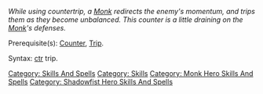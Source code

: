 *While using countertrip, a [Monk](:Category:_Monks "wikilink")
redirects the enemy's momentum, and trips them as they become
unbalanced. This counter is a little draining on the
[Monk](:Category:_Monks "wikilink")'s defenses.*

Prerequisite(s): [Counter](Counter "wikilink"), [Trip](Trip "wikilink").

Syntax: [ctr](Ctr "wikilink") trip.

[Category: Skills And Spells](Category:_Skills_And_Spells "wikilink")
[Category: Skills](Category:_Skills "wikilink") [Category: Monk Hero
Skills And Spells](Category:_Monk_Hero_Skills_And_Spells "wikilink")
[Category: Shadowfist Hero Skills And
Spells](Category:_Shadowfist_Hero_Skills_And_Spells "wikilink")
